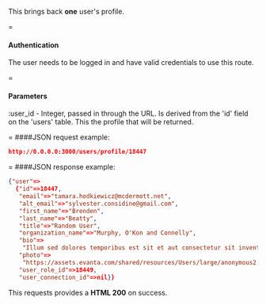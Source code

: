 <!-- --- title: GET /users/profile/:id -->

This brings back **one** user's profile.

=
#### Authentication

The user needs to be logged in and have valid credentials to use this route.

=
#### Parameters

:user_id - Integer, passed in through the URL. Is derived from the 'id' field on the 'users' table. This the profile that will be returned.

=
####JSON request example:
```json
http://0.0.0.0:3000/users/profile/18447
```

=
####JSON response example:

```json
{"user"=>
  {"id"=>18447,
   "email"=>"tamara.hodkiewicz@mcdermott.net",
   "alt_email"=>"sylvester.considine@gmail.com",
   "first_name"=>"Brenden",
   "last_name"=>"Beatty",
   "title"=>"Random User",
   "organization_name"=>"Murphy, O'Kon and Connelly",
   "bio"=>
    "Illum sed dolores temporibus est sit et aut consectetur sit inventore.",
   "photo"=>
    "https://assets.evanta.com/shared/resources/Users/large/anonymous2.jpg",
   "user_role_id"=>18449,
   "user_connection_id"=>nil}}
```

This requests provides a <strong>HTML 200</strong> on success.
